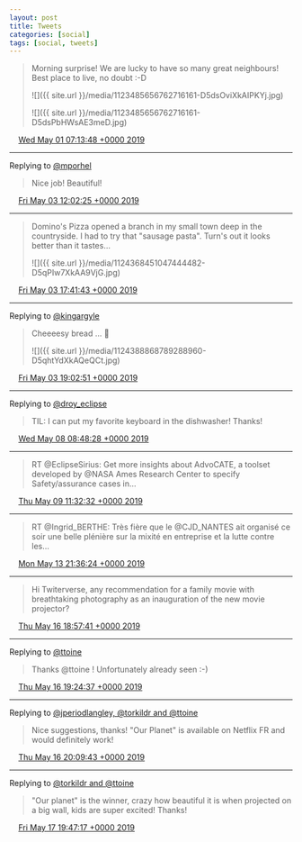 ```yaml
---
layout: post
title: Tweets
categories: [social]
tags: [social, tweets]
---
```


> Morning surprise! We are lucky to have so many great neighbours! Best place to live, no doubt :-D 
> 
> ![]({{ site.url }}/media/1123485656762716161-D5dsOviXkAIPKYj.jpg)
> 
> ![]({{ site.url }}/media/1123485656762716161-D5dsPbHWsAE3meD.jpg)

<img src="{{ site.url }}/media/tweet.ico" width="12" /> [Wed May 01 07:13:48 +0000 2019](https://twitter.com/bruncedric/status/1123485656762716161)

----

Replying to [@mporhel](https://twitter.com/mporhel/status/1124273188198932480)

> Nice job! Beautiful!

<img src="{{ site.url }}/media/tweet.ico" width="12" /> [Fri May 03 12:02:25 +0000 2019](https://twitter.com/bruncedric/status/1124283063683383298)

----

> Domino's Pizza opened a branch in my small town deep in the countryside. I had to try that "sausage pasta". Turn's out it looks better than it tastes... 
> 
> ![]({{ site.url }}/media/1124368451047444482-D5qPIw7XkAA9VjG.jpg)

<img src="{{ site.url }}/media/tweet.ico" width="12" /> [Fri May 03 17:41:43 +0000 2019](https://twitter.com/bruncedric/status/1124368451047444482)

----

Replying to [@kingargyle](https://twitter.com/kingargyle/status/1124372067917402112)

> Cheeeesy bread ... 🤤 
> 
> ![]({{ site.url }}/media/1124388868789288960-D5qhtYdXkAQeQCt.jpg)

<img src="{{ site.url }}/media/tweet.ico" width="12" /> [Fri May 03 19:02:51 +0000 2019](https://twitter.com/bruncedric/status/1124388868789288960)

----

Replying to [@droy_eclipse](https://twitter.com/droy_eclipse/status/1125770207350247429)

> TIL: I can put my favorite keyboard in the dishwasher! Thanks!

<img src="{{ site.url }}/media/tweet.ico" width="12" /> [Wed May 08 08:48:28 +0000 2019](https://twitter.com/bruncedric/status/1126046197008011265)

----

> RT @EclipseSirius: Get more insights about AdvoCATE, a toolset developed by @NASA Ames Research Center to specify Safety/assurance cases in…

<img src="{{ site.url }}/media/tweet.ico" width="12" /> [Thu May 09 11:32:32 +0000 2019](https://twitter.com/bruncedric/status/1126449872276795393)

----

> RT @Ingrid_BERTHE: Très fière que le @CJD_NANTES ait organisé ce soir une belle plénière sur la mixité en entreprise et la lutte contre les…

<img src="{{ site.url }}/media/tweet.ico" width="12" /> [Mon May 13 21:36:24 +0000 2019](https://twitter.com/bruncedric/status/1128051392390803456)

----

> Hi Twiterverse, any recommendation for a family movie with breathtaking photography as an inauguration of the new movie projector?

<img src="{{ site.url }}/media/tweet.ico" width="12" /> [Thu May 16 18:57:41 +0000 2019](https://twitter.com/bruncedric/status/1129098613471289345)

----

Replying to [@ttoine](https://twitter.com/ttoine/status/1129099986807992320)

> Thanks @ttoine ! Unfortunately already seen :-)

<img src="{{ site.url }}/media/tweet.ico" width="12" /> [Thu May 16 19:24:37 +0000 2019](https://twitter.com/bruncedric/status/1129105392355749888)

----

Replying to [@jperiodlangley, @torkildr and @ttoine](https://twitter.com/jperiodlangley/status/1129111365967331328)

> Nice suggestions, thanks! "Our Planet" is available on Netflix FR and would definitely work!

<img src="{{ site.url }}/media/tweet.ico" width="12" /> [Thu May 16 20:09:43 +0000 2019](https://twitter.com/bruncedric/status/1129116738430394368)

----

Replying to [@torkildr and @ttoine](https://twitter.com/torkildr/status/1129107844475830272)

> "Our planet" is the winner, crazy how beautiful it is when projected on a big wall, kids are super excited! Thanks!

<img src="{{ site.url }}/media/tweet.ico" width="12" /> [Fri May 17 19:47:17 +0000 2019](https://twitter.com/bruncedric/status/1129473482968973313)
